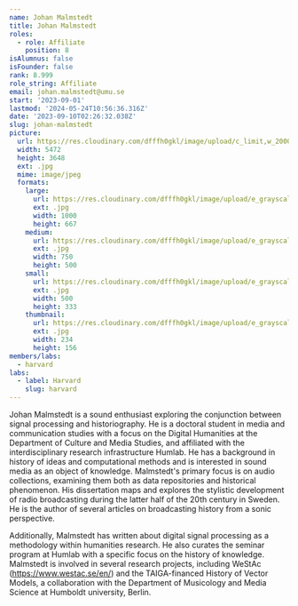 ```yaml
---
name: Johan Malmstedt
title: Johan Malmstedt
roles:
  - role: Affiliate
    position: 8
isAlumnus: false
isFounder: false
rank: 8.999
role_string: Affiliate
email: johan.malmstedt@umu.se
start: '2023-09-01'
lastmod: '2024-05-24T10:56:36.316Z'
date: '2023-09-10T02:26:32.038Z'
slug: johan-malmstedt
picture:
  url: https://res.cloudinary.com/dfffh0gkl/image/upload/c_limit,w_2000,h_2000/e_grayscale/v1694305574/Image_Malmstedt_Johan_Malmstedt_041c70bb81.jpg
  width: 5472
  height: 3648
  ext: .jpg
  mime: image/jpeg
  formats:
    large:
      url: https://res.cloudinary.com/dfffh0gkl/image/upload/e_grayscale/v1694305575/large_Image_Malmstedt_Johan_Malmstedt_041c70bb81.jpg
      ext: .jpg
      width: 1000
      height: 667
    medium:
      url: https://res.cloudinary.com/dfffh0gkl/image/upload/e_grayscale/v1694305575/medium_Image_Malmstedt_Johan_Malmstedt_041c70bb81.jpg
      ext: .jpg
      width: 750
      height: 500
    small:
      url: https://res.cloudinary.com/dfffh0gkl/image/upload/e_grayscale/v1694305576/small_Image_Malmstedt_Johan_Malmstedt_041c70bb81.jpg
      ext: .jpg
      width: 500
      height: 333
    thumbnail:
      url: https://res.cloudinary.com/dfffh0gkl/image/upload/e_grayscale/v1694305574/thumbnail_Image_Malmstedt_Johan_Malmstedt_041c70bb81.jpg
      ext: .jpg
      width: 234
      height: 156
members/labs:
  - harvard
labs:
  - label: Harvard
    slug: harvard
---
```

Johan Malmstedt is a sound enthusiast exploring the conjunction between signal processing and historiography. He is a doctoral student in media and communication studies with a focus on the Digital Humanities at the Department of Culture and Media Studies, and affiliated with the interdisciplinary research infrastructure Humlab. He has a background in history of ideas and computational methods and is interested in sound media as an object of knowledge. Malmstedt's primary focus is on audio collections, examining them both as data repositories and historical phenomenon. His dissertation maps and explores the stylistic development of radio broadcasting during the latter half of the 20th century in Sweden. He is the author of several articles on broadcasting history from a sonic perspective. 

Additionally, Malmstedt has written about digital signal processing as a methodology within humanities research. He also curates the seminar program at Humlab with a specific focus on the history of knowledge. Malmstedt is involved in several research projects, including WeStAc (https://www.westac.se/en/) and the TAIGA-financed History of Vector Models, a collaboration with the Department of Musicology and Media Science at Humboldt university, Berlin. 
